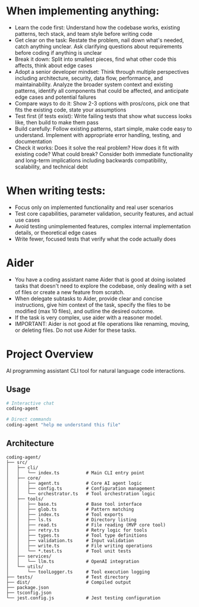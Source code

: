 # When implementing anything:
- Learn the code first: Understand how the codebase works, existing patterns, tech stack, and team style before writing code
- Get clear on the task: Restate the problem, nail down what's needed, catch anything unclear. Ask clarifying questions about requirements before coding if anything is unclear
- Break it down: Split into smallest pieces, find what other code this affects, think about edge cases
- Adopt a senior developer mindset: Think through multiple perspectives including architecture, security, data flow, performance, and maintainability. Analyze the broader system context and existing patterns, identify all components that could be affected, and anticipate edge cases and potential failures
- Compare ways to do it: Show 2-3 options with pros/cons, pick one that fits the existing code, state your assumptions
- Test first (if tests exist): Write failing tests that show what success looks like, then build to make them pass
- Build carefully: Follow existing patterns, start simple, make code easy to understand. Implement with appropriate error handling, testing, and documentation
- Check it works: Does it solve the real problem? How does it fit with existing code? What could break? Consider both immediate functionality and long-term implications including backwards compatibility, scalability, and technical debt


# When writing tests:
- Focus only on implemented functionality and real user scenarios
- Test core capabilities, parameter validation, security features, and actual use cases
- Avoid testing unimplemented features, complex internal implementation details, or theoretical edge cases
- Write fewer, focused tests that verify what the code actually does


# Aider
- You have a coding assistant name Aider that is good at doing isolated tasks that doesn't need to explore the codebase, only dealing with a set of files or create a new feature from scratch.
- When delegate subtasks to Aider, provide clear and concise instructions, give him context of the task, specify the files to be modified (max 10 files), and outline the desired outcome.
- If the task is very complex, use aider with a reasoner model.
- IMPORTANT: Aider is not good at file operations like renaming, moving, or deleting files. Do not use Aider for these tasks.

# Project Overview

AI programming assistant CLI tool for natural language code interactions.

## Usage

```bash
# Interactive chat
coding-agent

# Direct commands
coding-agent "help me understand this file"
```

## Architecture

```
coding-agent/
├── src/
│   ├── cli/
│   │   └── index.ts          # Main CLI entry point
│   ├── core/
│   │   ├── agent.ts          # Core AI agent logic
│   │   ├── config.ts         # Configuration management
│   │   └── orchestrator.ts   # Tool orchestration logic
│   ├── tools/
│   │   ├── base.ts           # Base tool interface
│   │   ├── glob.ts           # Pattern matching
│   │   ├── index.ts          # Tool exports
│   │   ├── ls.ts             # Directory listing
│   │   ├── read.ts           # File reading (MVP core tool)
│   │   ├── retry.ts          # Retry logic for tools
│   │   ├── types.ts          # Tool type definitions
│   │   ├── validation.ts     # Input validation
│   │   ├── write.ts          # File writing operations
│   │   └── *.test.ts         # Tool unit tests
│   ├── services/
│   │   └── llm.ts            # OpenAI integration
│   └── utils/
│       └── toolLogger.ts     # Tool execution logging
├── tests/                    # Test directory
├── dist/                     # Compiled output
├── package.json
├── tsconfig.json
└── jest.config.js            # Jest testing configuration
```
